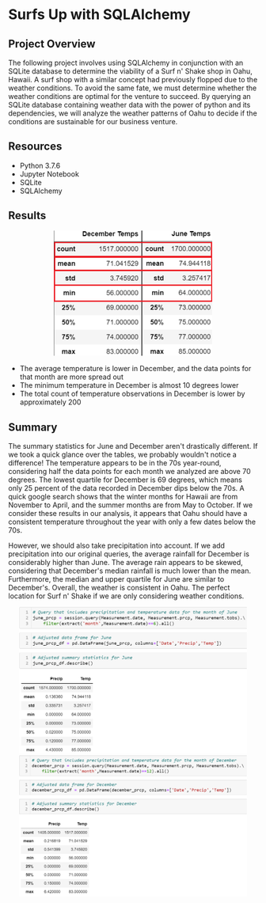 # Surfs Up with SQLAlchemy

## Project Overview
The following project involves using SQLAlchemy in conjunction with an SQLite database to determine the viability of a Surf n' Shake shop in Oahu, Hawaii. A surf shop with a similar concept had previously flopped due to the weather conditions. To avoid the same fate, we must determine whether the weather conditions are optimal for the venture to succeed. By querying an SQLite database containing weather data with the power of python and its dependencies, we will analyze the weather patterns of Oahu to decide if the conditions are sustainable for our business venture. 
## Resources
- Python 3.7.6 
- Jupyter Notebook
- SQLite
- SQLAlchemy

## Results
<p align="center">
   <img src = "Resources/sidexside.png" width=320> 
</p>

- The average temperature is lower in December, and the data points for that month are more spread out
- The minimum temperature in December is almost 10 degrees lower
- The total count of temperature observations in December is lower by approximately 200
## Summary
The summary statistics for June and December aren't drastically different. If we took a quick glance over the tables, we probably wouldn't notice a difference! The temperature appears to be in the 70s year-round, considering half the data points for each month we analyzed are above 70 degrees. The lowest quartile for December is 69 degrees, which means only 25 percent of the data recorded in December dips below the 70s. A quick google search shows that the winter months for Hawaii are from November to April, and the summer months are from May to October. If we consider these results in our analysis, it appears that Oahu should have a consistent temperature throughout the year with only a few dates below the 70s. 

However, we should also take precipitation into account. If we add precipitation into our original queries, the average rainfall for December is considerably higher than June. The average rain appears to be skewed, considering that December's median rainfall is much lower than the mean. Furthermore, the median and upper quartile for June are similar to December's. Overall, the weather is consistent in Oahu. The perfect location for Surf n' Shake if we are only considering weather conditions. 
<p align="center">
   <img src = "Resources/june_prcp.png" width=460> <img src = "Resources/dec_prcp.png" width=460>
</p>
